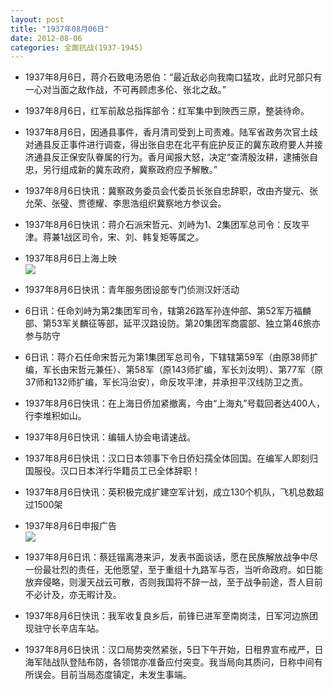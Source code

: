 ```yaml
---
layout: post
title: "1937年08月06日"
date: 2012-08-06
categories: 全面抗战(1937-1945)
---
```


<meta name="referrer" content="no-referrer" />

- 1937年8月6日，蒋介石致电汤恩伯：“最近敌必向我南口猛攻，此时兄部只有一心对当面之敌作战，不可再顾虑多伦、张北之敌。” 

- 1937年8月6日，红军前敌总指挥部令：红军集中到陜西三原，整装待命。 

- 1937年8月6日，因通县事件，香月清司受到上司责难。陆军省政务次官土歧对通县反正事件进行调查，得出张自忠在北平有庇护反正的冀东政府要人并接济通县反正保安队眷属的行为。香月闻报大怒，决定“查清殷汝耕，逮捕张自忠，另行组成新的冀东政府，冀察政府应予解散。” 

- 1937年8月6日快讯：冀察政务委员会代委员长张自忠辞职，改由齐燮元、张允荣、张璧、贾德耀、李思浩组织冀察地方参议会。 

- 1937年8月6日快讯：蒋介石派宋哲元、刘峙为1、2集团军总司令：反攻平津。蒋兼1战区司令，宋、刘、韩复矩等属之。 

- 1937年8月6日上海上映 <br/><img src="https://ww3.sinaimg.cn/large/aca367d8jw1dvn3maygwtj.jpg" />

- 1937年8月6日快讯：青年服务团设部专门侦测汉奸活动 

- 6日讯：任命刘峙为第2集团军司令，辖第26路军孙连仲部、第52军万福麟部、第53军关麟征等部，延平汉路设防。第20集团军商震部、独立第46旅亦参与防守 

- 6日讯：蒋介石任命宋哲元为第1集团军总司令，下辖辖第59军（由原38师扩编，军长由宋哲元兼任）、第58军（原143师扩编，军长刘汝明）、第77军（原37师和132师扩编，军长冯治安），命反攻平津，并承担平汉线防卫之责。 

- 1937年8月6日快讯：在上海日侨加紧撤离，今由“上海丸”号载回者达400人，行李堆积如山。 

- 1937年8月6日快讯：编辑人协会电请速战。 

- 1937年8月6日快讯：汉口日本领事下令日侨妇孺全体回国。在编军人即刻归国服役。汉口日本洋行华籍员工已全体辞职！ 

- 1937年8月6日快讯：英积极完成扩建空军计划，成立130个机队，飞机总数超过1500架 

- 1937年8月6日申报广告 <br/><img src="https://ww2.sinaimg.cn/large/aca367d8jw1dvmt7udxx8j.jpg" />

- 1937年8月6日讯：蔡廷锴离港来沪，发表书面谈话，愿在民族解放战争中尽一份最壮烈的责任，无他愿望，至于重组十九路军与否，当听命政府。如日能放弃侵略，则漫天战云可散，否则我国将不辞一战，至于战争前途，吾人目前不必计及，亦无暇计及。 

- 1937年8月6日快讯：我军收复良乡后，前锋已进军至南岗洼，日军河边旅团现驻守长辛店车站。 

- 1937年8月6日快讯：汉口局势突然紧张，5日下午开始，日租界宣布戒严，日海军陆战队登陆布防，各领馆亦准备应付突变。我当局向其质问，日称中间有所误会。目前当局态度镇定，未发生事端。 

